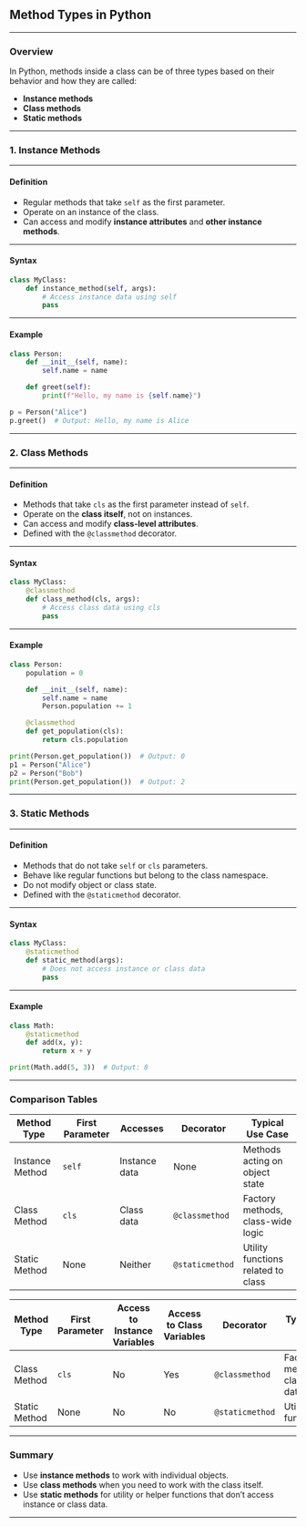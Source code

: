 ## **Method Types in Python**

---

### **Overview**

In Python, methods inside a class can be of three types based on their behavior and how they are called:

* **Instance methods**
* **Class methods**
* **Static methods**

---

### **1. Instance Methods**

---

#### **Definition**

* Regular methods that take `self` as the first parameter.
* Operate on an instance of the class.
* Can access and modify **instance attributes** and **other instance methods**.

---

#### **Syntax**

```python
class MyClass:
    def instance_method(self, args):
        # Access instance data using self
        pass
```

---

#### **Example**

```python
class Person:
    def __init__(self, name):
        self.name = name

    def greet(self):
        print(f"Hello, my name is {self.name}")

p = Person("Alice")
p.greet()  # Output: Hello, my name is Alice
```

---

### **2. Class Methods**

---

#### **Definition**

* Methods that take `cls` as the first parameter instead of `self`.
* Operate on the **class itself**, not on instances.
* Can access and modify **class-level attributes**.
* Defined with the `@classmethod` decorator.

---

#### **Syntax**

```python
class MyClass:
    @classmethod
    def class_method(cls, args):
        # Access class data using cls
        pass
```

---

#### **Example**

```python
class Person:
    population = 0

    def __init__(self, name):
        self.name = name
        Person.population += 1

    @classmethod
    def get_population(cls):
        return cls.population

print(Person.get_population())  # Output: 0
p1 = Person("Alice")
p2 = Person("Bob")
print(Person.get_population())  # Output: 2
```

---

### **3. Static Methods**

---

#### **Definition**

* Methods that do not take `self` or `cls` parameters.
* Behave like regular functions but belong to the class namespace.
* Do not modify object or class state.
* Defined with the `@staticmethod` decorator.

---

#### **Syntax**

```python
class MyClass:
    @staticmethod
    def static_method(args):
        # Does not access instance or class data
        pass
```

---

#### **Example**

```python
class Math:
    @staticmethod
    def add(x, y):
        return x + y

print(Math.add(5, 3))  # Output: 8
```

---

### **Comparison Tables**

| Method Type     | First Parameter | Accesses      | Decorator       | Typical Use Case                   |
| --------------- | --------------- | ------------- | --------------- | ---------------------------------- |
| Instance Method | `self`          | Instance data | None            | Methods acting on object state     |
| Class Method    | `cls`           | Class data    | `@classmethod`  | Factory methods, class-wide logic  |
| Static Method   | None            | Neither       | `@staticmethod` | Utility functions related to class |

| Method Type   | First Parameter | Access to Instance Variables | Access to Class Variables | Decorator       | Typical Use Cases                |
| ------------- | --------------- | ---------------------------- | ------------------------- | --------------- | -------------------------------- |
| Class Method  | `cls`           | No                           | Yes                       | `@classmethod`  | Factory methods, class-wide data |
| Static Method | None            | No                           | No                        | `@staticmethod` | Utility/helper functions         |


---

### **Summary**

* Use **instance methods** to work with individual objects.
* Use **class methods** when you need to work with the class itself.
* Use **static methods** for utility or helper functions that don’t access instance or class data.

---
